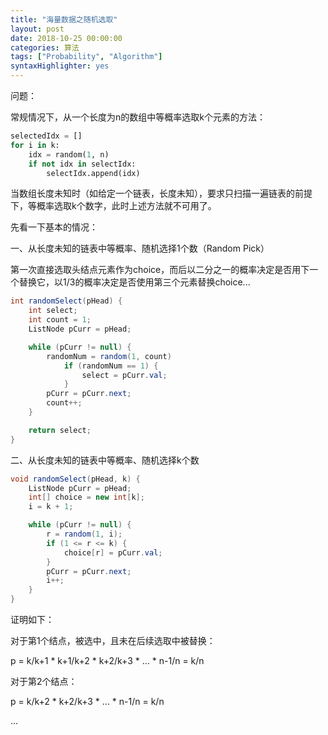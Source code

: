 ```yaml
---
title: "海量数据之随机选取"
layout: post
date: 2018-10-25 00:00:00
categories: 算法
tags: ["Probability", "Algorithm"]
syntaxHighlighter: yes
---
```


问题：

常规情况下，从一个长度为n的数组中等概率选取k个元素的方法：

```python
selectedIdx = []
for i in k:
    idx = random(1, n)
    if not idx in selectIdx:
        selectIdx.append(idx)
```

当数组长度未知时（如给定一个链表，长度未知），要求只扫描一遍链表的前提下，等概率选取k个数字，此时上述方法就不可用了。

<!--more-->

先看一下基本的情况：

一、从长度未知的链表中等概率、随机选择1个数（Random Pick）

第一次直接选取头结点元素作为choice，而后以二分之一的概率决定是否用下一个替换它，以1/3的概率决定是否使用第三个元素替换choice...

```java
int randomSelect(pHead) {
    int select;
    int count = 1;
    ListNode pCurr = pHead;

    while (pCurr != null) {
        randomNum = random(1, count)
            if (randomNum == 1) {
                select = pCurr.val;
            }
        pCurr = pCurr.next;
        count++;
    }

    return select;
}
```
二、从长度未知的链表中等概率、随机选择k个数

```java
void randomSelect(pHead, k) {
    ListNode pCurr = pHead;
    int[] choice = new int[k];
    i = k + 1;

    while (pCurr != null) {
        r = random(1, i);
        if (1 <= r <= k) {
            choice[r] = pCurr.val;
        }
        pCurr = pCurr.next;
        i++;
    }
}
```



证明如下：

对于第1个结点，被选中，且未在后续选取中被替换：

p = k/k+1 * k+1/k+2 * k+2/k+3 * ... * n-1/n = k/n

对于第2个结点：

p =           k/k+2 * k+2/k+3 * ... * n-1/n = k/n

...
